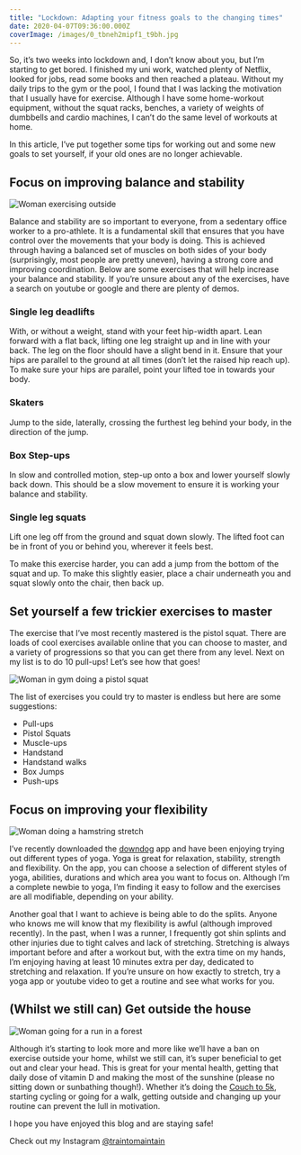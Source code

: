 ```yaml
---
title: "Lockdown: Adapting your fitness goals to the changing times"
date: 2020-04-07T09:36:00.000Z
coverImage: /images/0_tbneh2mipf1_t9bh.jpg
---
```


So, it’s two weeks into lockdown and, I don’t know about you, but I’m starting to get bored. I finished my uni work, watched plenty of Netflix, looked for jobs, read some books and then reached a plateau. Without my daily trips to the gym or the pool, I found that I was lacking the motivation that I usually have for exercise. Although I have some home-workout equipment, without the squat racks, benches, a variety of weights of dumbbells and cardio machines, I can’t do the same level of workouts at home.

In this article, I’ve put together some tips for working out and some new goals to set yourself, if your old ones are no longer achievable.

## Focus on improving balance and stability

![Woman exercising outside](https://miro.medium.com/max/1200/0*BFeO-R4d_clboMDa.jpg)

Balance and stability are so important to everyone, from a sedentary office worker to a pro-athlete. It is a fundamental skill that ensures that you have control over the movements that your body is doing. This is achieved through having a balanced set of muscles on both sides of your body (surprisingly, most people are pretty uneven), having a strong core and improving coordination. Below are some exercises that will help increase your balance and stability. If you’re unsure about any of the exercises, have a search on youtube or google and there are plenty of demos.

### Single leg deadlifts

With, or without a weight, stand with your feet hip-width apart. Lean forward with a flat back, lifting one leg straight up and in line with your back. The leg on the floor should have a slight bend in it. Ensure that your hips are parallel to the ground at all times (don’t let the raised hip reach up). To make sure your hips are parallel, point your lifted toe in towards your body.

### Skaters

Jump to the side, laterally, crossing the furthest leg behind your body, in the direction of the jump.

### Box Step-ups

In slow and controlled motion, step-up onto a box and lower yourself slowly back down. This should be a slow movement to ensure it is working your balance and stability.

### Single leg squats

Lift one leg off from the ground and squat down slowly. The lifted foot can be in front of you or behind you, wherever it feels best.

To make this exercise harder, you can add a jump from the bottom of the squat and up. To make this slightly easier, place a chair underneath you and squat slowly onto the chair, then back up.

## Set yourself a few trickier exercises to master

The exercise that I’ve most recently mastered is the pistol squat. There are loads of cool exercises available online that you can choose to master, and a variety of progressions so that you can get there from any level. Next on my list is to do 10 pull-ups! Let’s see how that goes!

![Woman in gym doing a pistol squat](https://miro.medium.com/max/860/0*1-dZQanaKUumxQGm.jpg)

The list of exercises you could try to master is endless but here are some suggestions:

- Pull-ups
- Pistol Squats
- Muscle-ups
- Handstand
- Handstand walks
- Box Jumps
- Push-ups

## Focus on improving your flexibility

![Woman doing a hamstring stretch](https://miro.medium.com/max/1600/0*ZpgUEWRXXPD1h3Lh.jpg)

I’ve recently downloaded the [downdog](https://www.downdogapp.com/) app and have been enjoying trying out different types of yoga. Yoga is great for relaxation, stability, strength and flexibility. On the app, you can choose a selection of different styles of yoga, abilities, durations and which area you want to focus on. Although I’m a complete newbie to yoga, I’m finding it easy to follow and the exercises are all modifiable, depending on your ability.

Another goal that I want to achieve is being able to do the splits. Anyone who knows me will know that my flexibility is awful (although improved recently). In the past, when I was a runner, I frequently got shin splints and other injuries due to tight calves and lack of stretching. Stretching is always important before and after a workout but, with the extra time on my hands, I’m enjoying having at least 10 minutes extra per day, dedicated to stretching and relaxation. If you’re unsure on how exactly to stretch, try a yoga app or youtube video to get a routine and see what works for you.

## (Whilst we still can) Get outside the house

![Woman going for a run in a forest](https://miro.medium.com/max/1600/0*OXuQrwJb8cO_7Tee.jpg)

Although it’s starting to look more and more like we’ll have a ban on exercise outside your home, whilst we still can, it’s super beneficial to get out and clear your head. This is great for your mental health, getting that daily dose of vitamin D and making the most of the sunshine (please no sitting down or sunbathing though!). Whether it’s doing the [Couch to 5k](https://www.nhs.uk/live-well/exercise/couch-to-5k-week-by-week/), starting cycling or going for a walk, getting outside and changing up your routine can prevent the lull in motivation.

I hope you have enjoyed this blog and are staying safe!

Check out my Instagram [@traintomaintain](https://instagram.com/traintomaintain)
